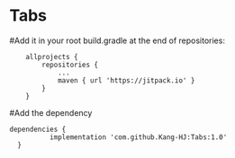 # Tabs

#Add it in your root build.gradle at the end of repositories:

```gladle
	allprojects {
		repositories {
			...
			maven { url 'https://jitpack.io' }
		}
	}
  ```
  
  #Add the dependency
  ```gladle
  dependencies {
	        implementation 'com.github.Kang-HJ:Tabs:1.0'
	}
  ```
